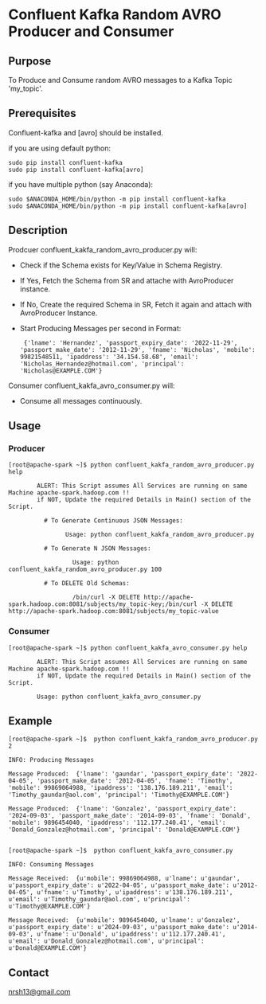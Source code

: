 # Confluent Kafka Random AVRO Producer and Consumer

## Purpose
To Produce and Consume random AVRO messages to a Kafka Topic 'my_topic'.

## Prerequisites
Confluent-kafka and [avro] should be installed.

if you are using default python:
```
sudo pip install confluent-kafka
sudo pip install confluent-kafka[avro]
```
if you have multiple python (say Anaconda):
```
sudo $ANACONDA_HOME/bin/python -m pip install confluent-kafka
sudo $ANACONDA_HOME/bin/python -m pip install confluent-kafka[avro]
```

## Description
Prodcuer confluent_kakfa_random_avro_producer.py will:
- Check if the Schema exists for Key/Value in Schema Registry.
- If Yes, Fetch the Schema from SR and attache with AvroProducer instance.
- If No, Create the required Schema in SR, Fetch it again and attach with AvroProducer Instance.
- Start Producing Messages per second in Format:

       {'lname': 'Hernandez', 'passport_expiry_date': '2022-11-29', 'passport_make_date': '2012-11-29', 'fname': 'Nicholas', 'mobile': 99821548511, 'ipaddress': '34.154.58.68', 'email': 'Nicholas_Hernandez@hotmail.com', 'principal': 'Nicholas@EXAMPLE.COM'}

Consumer confluent_kakfa_avro_consumer.py will:
- Consume all messages continuously.

## Usage
### Producer
```
[root@apache-spark ~]$ python confluent_kakfa_random_avro_producer.py help

        ALERT: This Script assumes All Services are running on same Machine apache-spark.hadoop.com !!
        if NOT, Update the required Details in Main() section of the Script.

          # To Generate Continuous JSON Messages:

                Usage: python confluent_kakfa_random_avro_producer.py

          # To Generate N JSON Messages:

                  Usage: python confluent_kakfa_random_avro_producer.py 100

          # To DELETE Old Schemas:

                  /bin/curl -X DELETE http://apache-spark.hadoop.com:8081/subjects/my_topic-key;/bin/curl -X DELETE http://apache-spark.hadoop.com:8081/subjects/my_topic-value

```
### Consumer
```
[root@apache-spark ~]$ python confluent_kakfa_avro_consumer.py help

        ALERT: This Script assumes All Services are running on same Machine apache-spark.hadoop.com !!
        if NOT, Update the required Details in Main() section of the Script.

        Usage: python confluent_kakfa_avro_consumer.py
```

## Example
```
[root@apache-spark ~]$  python confluent_kakfa_random_avro_producer.py 2

INFO: Producing Messages

Message Produced:  {'lname': 'gaundar', 'passport_expiry_date': '2022-04-05', 'passport_make_date': '2012-04-05', 'fname': 'Timothy', 'mobile': 99869064988, 'ipaddress': '138.176.189.211', 'email': 'Timothy_gaundar@aol.com', 'principal': 'Timothy@EXAMPLE.COM'}

Message Produced:  {'lname': 'Gonzalez', 'passport_expiry_date': '2024-09-03', 'passport_make_date': '2014-09-03', 'fname': 'Donald', 'mobile': 9896454040, 'ipaddress': '112.177.240.41', 'email': 'Donald_Gonzalez@hotmail.com', 'principal': 'Donald@EXAMPLE.COM'}


[root@apache-spark ~]$  python confluent_kakfa_avro_consumer.py

INFO: Consuming Messages

Message Received:  {u'mobile': 99869064988, u'lname': u'gaundar', u'passport_expiry_date': u'2022-04-05', u'passport_make_date': u'2012-04-05', u'fname': u'Timothy', u'ipaddress': u'138.176.189.211', u'email': u'Timothy_gaundar@aol.com', u'principal': u'Timothy@EXAMPLE.COM'}

Message Received:  {u'mobile': 9896454040, u'lname': u'Gonzalez', u'passport_expiry_date': u'2024-09-03', u'passport_make_date': u'2014-09-03', u'fname': u'Donald', u'ipaddress': u'112.177.240.41', u'email': u'Donald_Gonzalez@hotmail.com', u'principal': u'Donald@EXAMPLE.COM'}
```

## Contact
nrsh13@gmail.com

